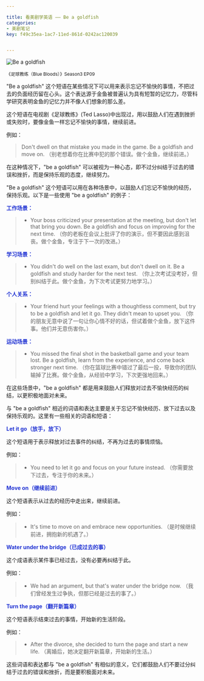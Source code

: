 ```yaml
---

title: 看美剧学英语 —— Be a goldfish
categories:
- 美剧笔记
key: f49c35ea-1ac7-11ed-861d-0242ac120039


---
```




![Be a goldfish](https://icdb-images.oss-cn-hangzhou.aliyuncs.com/news/2023/06/26/WechatIMG849.jpg)

<small>《足球教练（Blue Bloods）》Season3 EP09</small>

"Be a goldfish" 这个短语在某些情况下可以用来表示忘记不愉快的事情，不把过去的负面经历留在心头。这个表达源于金鱼被普遍认为具有短暂的记忆力，尽管科学研究表明金鱼的记忆力并不像人们想象的那么差。

这个短语在电视剧《足球教练》(Ted Lasso)中出现过，用以鼓励人们在遇到挫折或失败时，要像金鱼一样忘记不愉快的事情，继续前进。

例如：

> Don't dwell on that mistake you made in the game. Be a goldfish and move on.
> （别老想着你在比赛中犯的那个错误。做个金鱼，继续前进。）

在这种情况下，"be a goldfish" 可以被视为一种心态，即不过分纠结于过去的错误和挫折，而是保持乐观的态度，继续努力。

"Be a goldfish" 这个短语可以用在各种场景中，以鼓励人们忘记不愉快的经历，保持乐观。以下是一些使用 "be a goldfish" 的例子：

**<span style="color:#2234D3">工作场景：</span>**

> - Your boss criticized your presentation at the meeting, but don't let that bring you down. Be a goldfish and focus on improving for the next time.
> （你的老板在会议上批评了你的演示，但不要因此感到沮丧。做个金鱼，专注于下一次的改进。）

**<span style="color:#2234D3">学习场景：</span>**

> - You didn't do well on the last exam, but don't dwell on it. Be a goldfish and study harder for the next test.
> （你上次考试没考好，但别纠结于此。做个金鱼，为下次考试更努力地学习。）

**<span style="color:#2234D3">个人关系：</span>**

> - Your friend hurt your feelings with a thoughtless comment, but try to be a goldfish and let it go. They didn't mean to upset you.
> （你的朋友无意中说了一句让你心情不好的话，但试着做个金鱼，放下这件事。他们并无意伤害你。）

**<span style="color:#2234D3">运动场景：</span>**

> - You missed the final shot in the basketball game and your team lost. Be a goldfish, learn from the experience, and come back stronger next time.
> （你在篮球比赛中错过了最后一投，导致你的团队输掉了比赛。做个金鱼，从经验中学习，下次更强地回来。）

在这些场景中，"be a goldfish" 都是用来鼓励人们释放对过去不愉快经历的纠结，以更积极地面对未来。

与 "be a goldfish" 相近的词语和表达主要是关于忘记不愉快经历、放下过去以及保持乐观的。这里有一些相关的词语和短语：

**<span style="color:#2234D3">Let it go（放手，放下）</span>**
   
   这个短语用于表示释放对过去事件的纠结，不再为过去的事情烦恼。

   例如：

 > - You need to let it go and focus on your future instead.
 >   （你需要放下过去，专注于你的未来。）

**<span style="color:#2234D3">Move on（继续前进）</span>**

   这个短语表示从过去的经历中走出来，继续前进。

   例如：

 > - It's time to move on and embrace new opportunities.
 > （是时候继续前进，拥抱新的机遇了。）

**<span style="color:#2234D3">Water under the bridge（已成过去的事）</span>**

   这个成语表示某件事已经过去，没有必要再纠结于此。

   例如：

 > - We had an argument, but that's water under the bridge now.
 > （我们曾经发生过争执，但那已经是过去的事了。）

**<span style="color:#2234D3">Turn the page（翻开新篇章）</span>**

   这个短语表示结束过去的事情，开始新的生活阶段。

   例如：

 > - After the divorce, she decided to turn the page and start a new life.
 > （离婚后，她决定翻开新篇章，开始新的生活。）

这些词语和表达都与 "be a goldfish" 有相似的意义，它们都鼓励人们不要过分纠结于过去的错误和挫折，而是要积极面对未来。